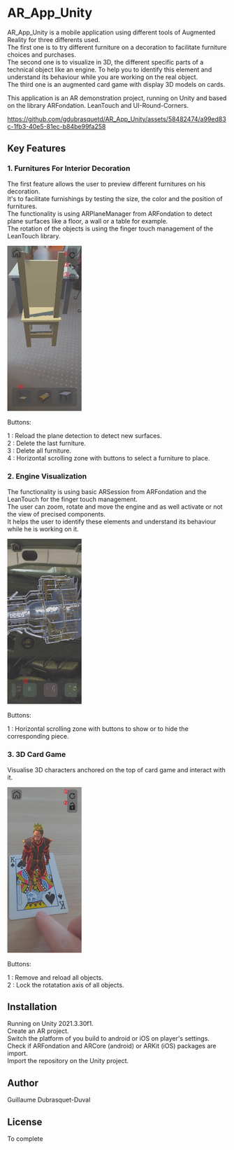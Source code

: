 # AR_App_Unity

AR_App_Unity is a mobile application using different tools of Augmented Reality for three differents used.  <br/>
The first one is to try different furniture on a decoration to facilitate furniture choices and purchases.  <br/>
The second one is to visualize in 3D, the different specific parts of a technical object like an engine. To help you to identify this element and understand its behaviour while you are working on the real object.   <br/>
The third one is an augmented card game with display 3D models on cards. <br/>

This application is an AR demonstration project, running on Unity and based on the library ARFondation. LeanTouch and UI-Round-Corners. <br/>


https://github.com/gdubrasquetd/AR_App_Unity/assets/58482474/a99ed83c-1fb3-40e5-81ec-b84be99fa258


## Key Features

### 1. Furnitures For Interior Decoration

The first feature allows the user to preview different furnitures on his decoration. <br/>
It's to facilitate furnishings by testing the size, the color and the position of furnitures. <br/>
The functionality is using ARPlaneManager from ARFondation to detect plane surfaces like a floor, a wall or a table for example. <br/>
The rotation of the objects is using the finger touch management of the LeanTouch library. <br/>

<img src="https://github.com/gdubrasquetd/AR_App_Unity/blob/main/FurnitureImage.jpg" width="170"/>

Buttons: <br/>

1 : Reload the plane detection to detect new surfaces. <br/>
2 : Delete the last furniture. <br/>
3 : Delete all furniture. <br/>
4 : Horizontal scrolling zone with buttons to select a furniture to place. <br/>

### 2. Engine Visualization

The functionality is using basic ARSession from ARFondation and the LeanTouch for the finger touch management. <br/>
The user can zoom, rotate and move the engine and as well activate or not the view of precised components. <br/>
It helps the user to identify these elements and understand its behaviour while he is working on it.

<img src="https://github.com/gdubrasquetd/AR_App_Unity/blob/main/EngineImage.jpg" width="170"/>

Buttons: <br/>

1 : Horizontal scrolling zone with buttons to show or to hide the corresponding piece. <br/>

### 3. 3D Card Game

Visualise 3D characters anchored on the top of card game and interact with it. <br/>

<img src="https://github.com/gdubrasquetd/AR_App_Unity/blob/main/CardImage.jpg" width="170"/>

Buttons: <br/>

1 : Remove and reload all objects. <br/>
2 : Lock the rotatation axis of all objects. <br/>

## Installation

Running on Unity 2021.3.30f1. <br/>
Create an AR project. <br/>
Switch the platform of you build to android or iOS on player's settings. <br/>
Check if ARFondation and ARCore (android) or ARKit (iOS) packages are import. <br/>
Import the repository on the Unity project. <br/>

## Author

Guillaume Dubrasquet-Duval

## License

To complete
